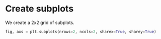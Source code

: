 # Create subplots

We create a 2x2 grid of subplots.

```python
fig, axs = plt.subplots(nrows=2, ncols=2, sharex=True, sharey=True)
```
